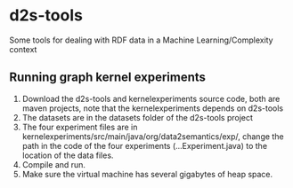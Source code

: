 d2s-tools
=========

Some tools for dealing with RDF data in a Machine Learning/Complexity context

## Running graph kernel experiments

1. Download the d2s-tools and kernelexperiments source code, both are maven projects, note that the kernelexperiments depends on d2s-tools
2. The datasets are in the datasets folder of the d2s-tools project
3. The four experiment files are in kernelexperiments/src/main/java/org/data2semantics/exp/, change the path in the code of the four experiments (...Experiment.java) to the location of the data files.
4. Compile and run.
5. Make sure the virtual machine has several gigabytes of heap space.

